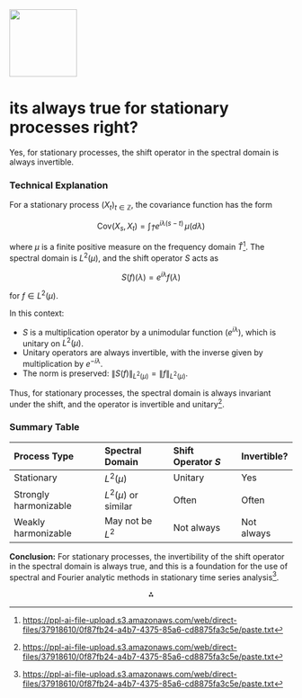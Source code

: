 <img src="https://r2cdn.perplexity.ai/pplx-full-logo-primary-dark%402x.png" class="logo" width="120"/>

# its always true for stationary processes right?

Yes, for stationary processes, the shift operator in the spectral domain is always invertible.

### Technical Explanation

For a stationary process $(X_t)_{t \in \mathbb{Z}}$, the covariance function has the form

$$
\mathrm{Cov}(X_s, X_t) = \int_{\hat{T}} e^{i\lambda(s-t)}\, \mu(d\lambda)
$$

where $\mu$ is a finite positive measure on the frequency domain $\hat{T}$[^1]. The spectral domain is $L^2(\mu)$, and the shift operator $S$ acts as

$$
S(f)(\lambda) = e^{i\lambda} f(\lambda)
$$

for $f \in L^2(\mu)$.

In this context:

- $S$ is a multiplication operator by a unimodular function ($e^{i\lambda}$), which is unitary on $L^2(\mu)$.
- Unitary operators are always invertible, with the inverse given by multiplication by $e^{-i\lambda}$.
- The norm is preserved: $\|S(f)\|_{L^2(\mu)} = \|f\|_{L^2(\mu)}$.

Thus, for stationary processes, the spectral domain is always invariant under the shift, and the operator is invertible and unitary[^1].

### Summary Table

| Process Type | Spectral Domain | Shift Operator $S$ | Invertible? |
| :-- | :-- | :-- | :-- |
| Stationary | $L^2(\mu)$ | Unitary | Yes |
| Strongly harmonizable | $L^2(\mu)$ or similar | Often | Often |
| Weakly harmonizable | May not be $L^2$ | Not always | Not always |

**Conclusion:**
For stationary processes, the invertibility of the shift operator in the spectral domain is always true, and this is a foundation for the use of spectral and Fourier analytic methods in stationary time series analysis[^1].

<div style="text-align: center">⁂</div>

[^1]: https://ppl-ai-file-upload.s3.amazonaws.com/web/direct-files/37918610/0f87fb24-a4b7-4375-85a6-cd8875fa3c5e/paste.txt

[^2]: http://feldman.faculty.pstat.ucsb.edu/174-03/lectures/l5.pdf

[^3]: https://math.stackexchange.com/questions/3257061/invertibility-of-weighted-shift-operator

[^4]: https://stats.stackexchange.com/questions/310843/on-stationarity-and-invertibility-of-a-process

[^5]: https://www.stat.purdue.edu/~chong/stat520/ps/linear.pdf

[^6]: https://www.sfu.ca/~lockhart/richard/804/09_3/lectures/ModelsBasics/web.pdf

[^7]: https://www.youtube.com/watch?v=uciHswYSA3k

[^8]: https://www.stat.berkeley.edu/~bartlett/courses/153-fall2010/lectures/5.pdf

[^9]: https://www.eco.uc3m.es/~jgonzalo/teaching/PhdTimeSeries/ARMABrockwellDavis.pdf

[^10]: https://datastoriesweb.wordpress.com/2018/03/19/stationarity-conditions-for-maq-and-arp-processes/

